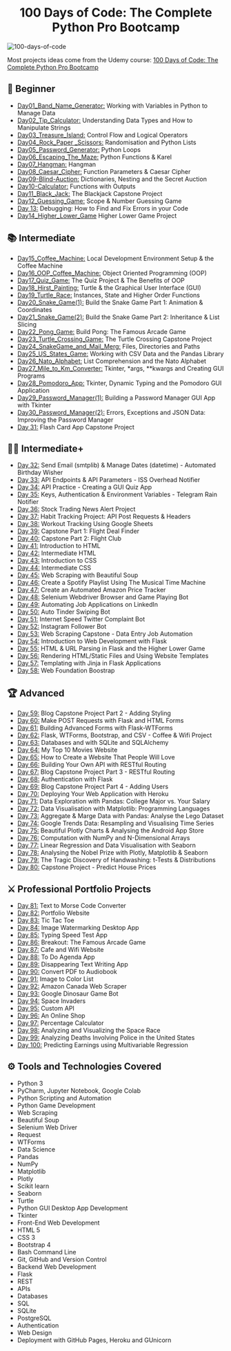 <h1 align="center">100 Days of Code: The Complete Python Pro Bootcamp
</h1>

![100-days-of-code](https://user-images.githubusercontent.com/98851253/155425637-9ac7250e-52a3-429a-a679-ac619f5ff6ea.gif)

Most projects ideas come from the Udemy course: [100 Days of Code: The Complete Python Pro Bootcamp](https://www.udemy.com/course/100-days-of-code/)


## 🔰 Beginner 
- [Day01_Band_Name_Generator:](https://github.com/Nasim-RN/100_Days_of_Python/tree/db11d43c1cf08fb02d677e62cd89ca78a093b12e/Day01_Band_Name_Generator) Working with Variables in Python to Manage Data
- [Day02_Tip_Calculator:](https://github.com/Nasim-RN/100_Days_of_Python/tree/0e707df4c3e65d7d50ba831685ca8fc8065e292c/Day02_Tip_Calculator) Understanding Data Types and How to Manipulate Strings
- [Day03_Treasure_Island:](https://github.com/Nasim-RN/100_Days_of_Python/tree/0e707df4c3e65d7d50ba831685ca8fc8065e292c/Day03_Treasure_Island) Control Flow and Logical Operators
- [Day04_Rock_Paper _Scissors:](https://github.com/Nasim-RN/100_Days_of_Python/tree/0e707df4c3e65d7d50ba831685ca8fc8065e292c/Day04_Rock_Paper%20_Scissors) Randomisation and Python Lists
- [Day05_Password_Generator:](https://github.com/Nasim-RN/100_Days_of_Python/tree/0e707df4c3e65d7d50ba831685ca8fc8065e292c/Day05_Password_Generator) Python Loops
- [Day06_Escaping_The_Maze:](https://github.com/Nasim-RN/100_Days_of_Python/tree/0e707df4c3e65d7d50ba831685ca8fc8065e292c/Day06_Escaping_The_Maze) Python Functions & Karel
- [Day07_Hangman:](https://github.com/Nasim-RN/100_Days_of_Python/tree/0e707df4c3e65d7d50ba831685ca8fc8065e292c/Day07_Hangman) Hangman
- [Day08_Caesar_Cipher:](https://github.com/Nasim-RN/100_Days_of_Python/tree/0e707df4c3e65d7d50ba831685ca8fc8065e292c/Day08_Caesar_Cipher) Function Parameters & Caesar Cipher
- [Day09-Blind-Auction:](https://github.com/Nasim-RN/100_Days_of_Python/tree/0e707df4c3e65d7d50ba831685ca8fc8065e292c/Day09-Blind-Auction) Dictionaries, Nesting and the Secret Auction
- [Day10-Calculator:](https://github.com/Nasim-RN/100_Days_of_Python/tree/0e707df4c3e65d7d50ba831685ca8fc8065e292c/Day10-Calculator) Functions with Outputs
- [Day11_Black_Jack:](https://github.com/Nasim-RN/100_Days_of_Python/tree/0e707df4c3e65d7d50ba831685ca8fc8065e292c/Day11_Black_Jack) The Blackjack Capstone Project
- [Day12_Guessing_Game:](https://github.com/Nasim-RN/100_Days_of_Python/tree/9c8da4de0016f8c5ae4779c617d2624655fe8819/Day12_Guessing_Game) Scope & Number Guessing Game
- [Day 13:](https://github.com/phillipai/100-days-of-code-python/tree/main/day13) Debugging: How to Find and Fix Errors in your Code
- [Day14_Higher_Lower_Game](https://github.com/Nasim-RN/100_Days_of_Python/tree/9c8da4de0016f8c5ae4779c617d2624655fe8819/Day14_Higher_Lower_Game) Higher Lower Game Project

## 📚 Intermediate
- [Day15_Coffee_Machine:](https://github.com/Nasim-RN/100_Days_of_Python/tree/0e707df4c3e65d7d50ba831685ca8fc8065e292c/Day12_Guessing_Game) Local Development Environment Setup & the Coffee Machine
- [Day16_OOP_Coffee_Machine:](https://github.com/Nasim-RN/100_Days_of_Python/tree/0e707df4c3e65d7d50ba831685ca8fc8065e292c/Day16_OOP_Coffee_Machine) Object Oriented Programming (OOP)
- [Day17_Quiz_Game:](https://github.com/Nasim-RN/100_Days_of_Python/tree/391dbfe198cbb8816809af521c1b63f774962fe6/Day17_Quiz_Game) The Quiz Project & The Benefits of OOP
- [Day18_Hirst_Painting:](https://github.com/Nasim-RN/100_Days_of_Python/tree/4655065f8a6e7816483832d1da96eff65afbcf49/Day18_Hirst_Painting) Turtle & the Graphical User Interface (GUI)
- [Day19_Turtle_Race:](https://github.com/Nasim-RN/100_Days_of_Python/tree/4655065f8a6e7816483832d1da96eff65afbcf49/Day19_Turtle_Race) Instances, State and Higher Order Functions
- [Day20_Snake_Game(1):](https://github.com/Nasim-RN/100_Days_of_Python/tree/8e138de5e6f05005296fc601ccfe4644b856bb07/Day20_Snake_Game(1)) Build the Snake Game Part 1: Animation & Coordinates
- [Day21_Snake_Game(2):](https://github.com/Nasim-RN/100_Days_of_Python/tree/86b86c41b17a2e769b63f2cfd6f5bf2db97a30ab/Day21_Snake_Game(2)) Build the Snake Game Part 2: Inheritance & List Slicing
- [Day22_Pong_Game:](https://github.com/Nasim-RN/100_Days_of_Python/tree/68f1f7da8074bf62d87b2550aff2a0e63b6af00d/Day22_Pong_Game) Build Pong: The Famous Arcade Game
- [Day23_Turtle_Crossing_Game:](https://github.com/Nasim-RN/100_Days_of_Python/tree/db844dd3b0b26f521b88b947fd29bc46d5346bf1/Day23_Turtle_Crossing_Game) The Turtle Crossing Capstone Project
- [Day24_SnakeGame_and_Mail_Merg:](https://github.com/Nasim-RN/100_Days_of_Python/tree/de34c784ee4317d2624b1f1680f7c2fe42b3987a/Day24_SnakeGame_and_MailMerge) Files, Directories and Paths
- [Day25_US_States_Game:](https://github.com/Nasim-RN/100_Days_of_Python/tree/39986bc1da5322457b690c027cc94b9dc70d8cbf/Day25_US_States_Game) Working with CSV Data and the Pandas Library
- [Day26_Nato_Alphabet:](https://github.com/Nasim-RN/100_Days_of_Python/tree/f34c6e15948c8870cb041fd0135417e8a74495ef/Day26_Nato_Alphabet) List Comprehension and the Nato Alphabet
- [Day27_Mile_to_Km_Converter:](https://github.com/Nasim-RN/100_Days_of_Python/tree/482fa4d081164fb70ba9e1c0fafdc1a764ced25f/Day27_Mile_to_Km_Converter) Tkinter, *args, **kwargs and Creating GUI Programs
- [Day28_Pomodoro_App:](https://github.com/Nasim-RN/100_Days_of_Python/tree/659ea3c2dc994e6f0c5199422d8225e17d406c52/Day28_Pomodoro_App) Tkinter, Dynamic Typing and the Pomodoro GUI Application
- [Day29_Password_Manager(1):](https://github.com/Nasim-RN/100_Days_of_Python/tree/889c374d13332b52095ecce44180d1ce11ecf207/Day29_Password_Manager(1)) Building a Password Manager GUI App with Tkinter
- [Day30_Password_Manager(2):](https://github.com/Nasim-RN/100_Days_of_Python/tree/9048b9d5e80b23a0ecc2e533a43f153035753aa9/Day30_Password_Manager(2)) Errors, Exceptions and JSON Data: Improving the Password Manager
- [Day 31:](https://github.com/phillipai/100-days-of-code-python/tree/main/day31) Flash Card App Capstone Project

## 👨‍💻 Intermediate+
- [Day 32:](https://github.com/phillipai/100-days-of-code-python/tree/main/day32) Send Email (smtplib) & Manage Dates (datetime) - Automated Birthday Wisher
- [Day 33:](https://github.com/phillipai/100-days-of-code-python/tree/main/day33) API Endpoints & API Parameters - ISS Overhead Notifier
- [Day 34:](https://github.com/phillipai/100-days-of-code-python/tree/main/day34) API Practice - Creating a GUI Quiz App
- [Day 35:](https://github.com/phillipai/100-days-of-code-python/tree/main/day35) Keys, Authentication & Environment Variables - Telegram Rain Notifier
- [Day 36:](https://github.com/phillipai/100-days-of-code-python/tree/main/day36) Stock Trading News Alert Project
- [Day 37:](https://github.com/phillipai/100-days-of-code-python/tree/main/day37) Habit Tracking Project: API Post Requests & Headers
- [Day 38:](https://github.com/phillipai/100-days-of-code-python/tree/main/day38) Workout Tracking Using Google Sheets
- [Day 39:](https://github.com/phillipai/100-days-of-code-python/tree/main/day39) Capstone Part 1: Flight Deal Finder
- [Day 40:](https://github.com/phillipai/100-days-of-code-python/tree/main/day40) Capstone Part 2: Flight Club
- [Day 41:](https://github.com/phillipai/100-days-of-code-python/tree/main/day41) Introduction to HTML
- [Day 42:](https://github.com/phillipai/100-days-of-code-python/tree/main/day42) Intermediate HTML
- [Day 43:](https://github.com/phillipai/100-days-of-code-python/tree/main/day43) Introduction to CSS
- [Day 44:](https://github.com/phillipai/100-days-of-code-python/tree/main/day44) Intermediate CSS
- [Day 45:](https://github.com/phillipai/100-days-of-code-python/tree/main/day45) Web Scraping with Beautiful Soup
- [Day 46:](https://github.com/phillipai/100-days-of-code-python/tree/main/day46) Create a Spotify Playlist Using The Musical Time Machine
- [Day 47:](https://github.com/phillipai/100-days-of-code-python/tree/main/day47) Create an Automated Amazon Price Tracker
- [Day 48:](https://github.com/phillipai/100-days-of-code-python/tree/main/day48) Selenium Webdriver Browser and Game Playing Bot
- [Day 49:](https://github.com/phillipai/100-days-of-code-python/tree/main/day49) Automating Job Applications on LinkedIn
- [Day 50:](https://github.com/phillipai/100-days-of-code-python/tree/main/day50) Auto Tinder Swiping Bot
- [Day 51:](https://github.com/phillipai/100-days-of-code-python/tree/main/day51) Internet Speed Twitter Complaint Bot
- [Day 52:](https://github.com/phillipai/100-days-of-code-python/tree/main/day52) Instagram Follower Bot
- [Day 53:](https://github.com/phillipai/100-days-of-code-python/tree/main/day53) Web Scraping Capstone - Data Entry Job Automation
- [Day 54:](https://github.com/phillipai/100-days-of-code-python/tree/main/day54) Introduction to Web Development with Flask
- [Day 55:](https://github.com/phillipai/100-days-of-code-python/tree/main/day55) HTML & URL Parsing in Flask and the Higher Lower Game
- [Day 56:](https://github.com/phillipai/100-days-of-code-python/tree/main/day56) Rendering HTML/Static Files and Using Website Templates
- [Day 57:](https://github.com/phillipai/100-days-of-code-python/tree/main/day57) Templating with Jinja in Flask Applications
- [Day 58:](https://github.com/phillipai/100-days-of-code-python/tree/main/day58) Web Foundation Boostrap

## 🏆 Advanced
- [Day 59:](https://github.com/phillipai/100-days-of-code-python/tree/main/day59) Blog Capstone Project Part 2 - Adding Styling
- [Day 60:](https://github.com/phillipai/100-days-of-code-python/tree/main/day60) Make POST Requests with Flask and HTML Forms
- [Day 61:](https://github.com/phillipai/100-days-of-code-python/tree/main/day61) Building Advanced Forms with Flask-WTForms
- [Day 62:](https://github.com/phillipai/100-days-of-code-python/tree/main/day62) Flask, WTForms, Bootstrap, and CSV - Coffee & Wifi Project
- [Day 63:](https://github.com/phillipai/100-days-of-code-python/tree/main/day63) Databases and with SQLite and SQLAlchemy
- [Day 64:](https://github.com/phillipai/100-days-of-code-python/tree/main/day64) My Top 10 Movies Website
- [Day 65:](https://github.com/phillipai/100-days-of-code-python/tree/main/day65) How to Create a Website That People Will Love
- [Day 66:](https://github.com/phillipai/100-days-of-code-python/tree/main/day66) Building Your Own API with RESTful Routing
- [Day 67:](https://github.com/phillipai/100-days-of-code-python/tree/main/day67) Blog Capstone Project Part 3 - RESTful Routing
- [Day 68:](https://github.com/phillipai/100-days-of-code-python/tree/main/day68) Authentication with Flask
- [Day 69:](https://github.com/phillipai/100-days-of-code-python/tree/main/day69) Blog Capstone Project Part 4 - Adding Users
- [Day 70:](https://github.com/phillipai/100-days-of-code-python/tree/main/day70) Deploying Your Web Application with Heroku
- [Day 71:](https://github.com/phillipai/100-days-of-code-python/tree/main/day71) Data Exploration with Pandas: College Major vs. Your Salary
- [Day 72:](https://github.com/phillipai/100-days-of-code-python/tree/main/day72) Data Visualisation with Matplotlib: Programming Languages
- [Day 73:](https://github.com/phillipai/100-days-of-code-python/tree/main/day73) Aggregate & Marge Data with Pandas: Analyse the Lego Dataset
- [Day 74:](https://github.com/phillipai/100-days-of-code-python/tree/main/day74) Google Trends Data: Resampling and Visualising Time Series
- [Day 75:](https://github.com/phillipai/100-days-of-code-python/tree/main/day75) Beautiful Plotly Charts & Analysing the Android App Store
- [Day 76:](https://github.com/phillipai/100-days-of-code-python/tree/main/day76) Computation with NumPy and N-Dimensional Arrays
- [Day 77:](https://github.com/phillipai/100-days-of-code-python/tree/main/day77) Linear Regression and Data Visualisation with Seaborn
- [Day 78:](https://github.com/phillipai/100-days-of-code-python/tree/main/day78) Analysing the Nobel Prize with Plotly, Matplotlib & Seaborn
- [Day 79:](https://github.com/phillipai/100-days-of-code-python/tree/main/day79) The Tragic Discovery of Handwashing: t-Tests & Distributions
- [Day 80:](https://github.com/phillipai/100-days-of-code-python/tree/main/day80) Capstone Project - Predict House Prices

## ⚔ Professional Portfolio Projects
- [Day 81:](https://github.com/phillipai/100-days-of-code-python/tree/main/day81) Text to Morse Code Converter
- [Day 82:](https://github.com/phillipai/100-days-of-code-python/tree/main/day82) Portfolio Website
- [Day 83:](https://github.com/phillipai/100-days-of-code-python/tree/main/day83) Tic Tac Toe
- [Day 84:](https://github.com/phillipai/100-days-of-code-python/tree/main/day84) Image Watermarking Desktop App
- [Day 85:](https://github.com/phillipai/100-days-of-code-python/tree/main/day85) Typing Speed Test App
- [Day 86:](https://github.com/phillipai/100-days-of-code-python/tree/main/day86) Breakout: The Famous Arcade Game
- [Day 87:](https://github.com/phillipai/100-days-of-code-python/tree/main/day87) Cafe and Wifi Website
- [Day 88:](https://github.com/phillipai/100-days-of-code-python/tree/main/day88) To Do Agenda App
- [Day 89:](https://github.com/phillipai/100-days-of-code-python/tree/main/day89) Disappearing Text Writing App
- [Day 90:](https://github.com/phillipai/100-days-of-code-python/tree/main/day90) Convert PDF to Audiobook
- [Day 91:](https://github.com/phillipai/100-days-of-code-python/tree/main/day91) Image to Color List
- [Day 92:](https://github.com/phillipai/100-days-of-code-python/tree/main/day92) Amazon Canada Web Scraper
- [Day 93:](https://github.com/phillipai/100-days-of-code-python/tree/main/day93) Google Dinosaur Game Bot
- [Day 94:](https://github.com/phillipai/100-days-of-code-python/tree/main/day94) Space Invaders
- [Day 95:](https://github.com/phillipai/100-days-of-code-python/tree/main/day95) Custom API
- [Day 96:](https://github.com/phillipai/100-days-of-code-python/tree/main/day96) An Online Shop
- [Day 97:](https://github.com/phillipai/100-days-of-code-python/tree/main/day97) Percentage Calculator
- [Day 98:](https://github.com/phillipai/100-days-of-code-python/tree/main/day98) Analyzing and Visualizing the Space Race
- [Day 99:](https://github.com/phillipai/100-days-of-code-python/tree/main/day99) Analyzing Deaths Involving Police in the United States
- [Day 100:](https://github.com/phillipai/100-days-of-code-python/tree/main/day100) Predicting Earnings using Multivariable Regression

## ⚙ Tools and Technologies Covered
- Python 3
- PyCharm, Jupyter Notebook, Google Colab
- Python Scripting and Automation
- Python Game Development
- Web Scraping
- Beautiful Soup
- Selenium Web Driver
- Request
- WTForms
- Data Science
- Pandas
- NumPy
- Matplotlib
- Plotly
- Scikit learn
- Seaborn
- Turtle
- Python GUI Desktop App Development
- Tkinter
- Front-End Web Development
- HTML 5
- CSS 3
- Bootstrap 4
- Bash Command Line
- Git, GitHub and Version Control
- Backend Web Development
- Flask
- REST
- APIs
- Databases
- SQL
- SQLite
- PostgreSQL
- Authentication
- Web Design
- Deployment with GitHub Pages, Heroku and GUnicorn
